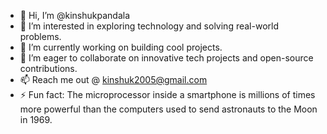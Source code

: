 - 👋 Hi, I’m @kinshukpandala
- 👀 I’m interested in exploring technology and solving real-world problems.
- 🌱 I’m currently working on building cool projects.
- 💞️ I’m eager to collaborate on innovative tech projects and open-source contributions.
- 📫 Reach me out @ kinshuk2005@gmail.com
- ⚡ Fun fact: The microprocessor inside a smartphone is millions of times more powerful than the computers used to send astronauts to the Moon in 1969.

<!---
kinshukpandala/kinshukpandala is a ✨ special ✨ repository because its `README.md` (this file) appears on your GitHub profile.
You can click the Preview link to take a look at your changes.
--->
